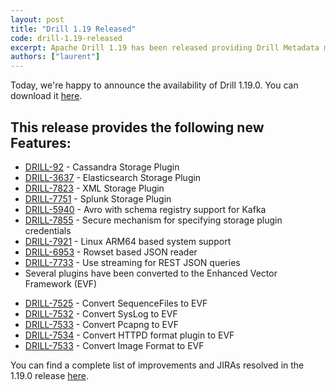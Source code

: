 ```yaml
---
layout: post
title: "Drill 1.19 Released"
code: drill-1.19-released
excerpt: Apache Drill 1.19 has been released providing Drill Metadata management "Drill Metastore", Format Plugins for HDF5 and SPSS,  Storage Plugins for Generic HTTP REST APIs and Apache Druid,  Support for DICT type in RowSet Framework, Dynamic credit based flow control, Support for injecting BufferManager into UDF, Drill RDBMS Metastore"
authors: ["laurent"]
---
```


Today, we're happy to announce the availability of Drill 1.19.0. You can download it [here](https://drill.apache.org/download/).  

## This release provides the following new Features:

* <a href='https://issues.apache.org/jira/browse/DRILL-92'>DRILL-92</a> - Cassandra Storage Plugin
* <a href='https://issues.apache.org/jira/browse/DRILL-3637'>DRILL-3637</a> - Elasticsearch Storage Plugin
* <a href='https://issues.apache.org/jira/browse/DRILL-7823'>DRILL-7823</a> - XML Storage Plugin
* <a href='https://issues.apache.org/jira/browse/DRILL-7751'>DRILL-7751</a> - Splunk Storage Plugin
* <a href='https://issues.apache.org/jira/browse/DRILL-5940'>DRILL-5940</a> - Avro with schema registry support for Kafka
* <a href='https://issues.apache.org/jira/browse/DRILL-7855'>DRILL-7855</a> - Secure mechanism for specifying storage plugin credentials
* <a href='https://issues.apache.org/jira/browse/DRILL-7921'>DRILL-7921</a> - Linux ARM64 based system support
* <a href='https://issues.apache.org/jira/browse/DRILL-6953'>DRILL-6953</a> - Rowset based JSON reader
* <a href='https://issues.apache.org/jira/browse/DRILL-7733'>DRILL-7733</a> - Use streaming for REST JSON queries
* Several plugins have been converted to the Enhanced Vector Framework (EVF)
 - <a href='https://issues.apache.org/jira/browse/DRILL-7525'>DRILL-7525</a> - Convert SequenceFiles to EVF
 - <a href='https://issues.apache.org/jira/browse/DRILL-7532'>DRILL-7532</a> - Convert SysLog to EVF
 - <a href='https://issues.apache.org/jira/browse/DRILL-7533'>DRILL-7533</a> - Convert Pcapng to EVF
 - <a href='https://issues.apache.org/jira/browse/DRILL-7534'>DRILL-7534</a> - Convert HTTPD format plugin to EVF
 - <a href='https://issues.apache.org/jira/browse/DRILL-7536'>DRILL-7533</a> - Convert Image Format to EVF
    
You can find a complete list of improvements and JIRAs resolved in the 1.19.0 release [here]({{site.baseurl}}/docs/apache-drill-1-19-0-release-notes/).
